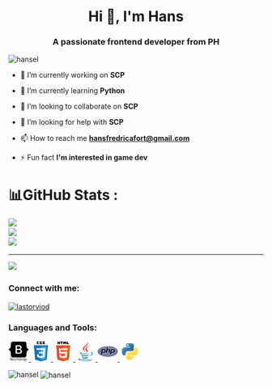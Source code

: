 <h1 align="center">Hi 👋, I'm Hans</h1>
<h3 align="center">A passionate frontend developer from PH</h3>

<p align="left"> <img src="https://komarev.com/ghpvc/?username=hansel&label=Profile%20views&color=0e75b6&style=flat" alt="hansel" /> </p>

- 🔭 I’m currently working on **SCP**

- 🌱 I’m currently learning **Python**

- 👯 I’m looking to collaborate on **SCP**

- 🤝 I’m looking for help with **SCP**

- 📫 How to reach me **hansfredricafort@gmail.com**

- ⚡ Fun fact **I'm interested in game dev**

###
  # 📊GitHub Stats :
![](https://github-readme-stats.vercel.app/api?username=Hans&theme=radical&hide_border=false&include_all_commits=false&count_private=false)<br/>
![](https://github-readme-streak-stats.herokuapp.com/?user=Hans&theme=radical&hide_border=false)<br/>
![](https://github-readme-stats.vercel.app/api/top-langs/?username=Hans&theme=radical&hide_border=false&include_all_commits=false&count_private=false&layout=compact)

---
[![](https://visitcount.itsvg.in/api?id=Hans&icon=0&color=0)](https://visitcount.itsvg.in)


<h3 align="left">Connect with me:</h3>
<p align="left">
<a href="https://www.youtube.com/c/lastorviod" target="blank"><img align="center" src="https://raw.githubusercontent.com/rahuldkjain/github-profile-readme-generator/master/src/images/icons/Social/youtube.svg" alt="lastorviod" height="30" width="40" /></a>
</p>

<h3 align="left">Languages and Tools:</h3>
<p align="left"> <a href="https://getbootstrap.com" target="_blank" rel="noreferrer"> <img src="https://raw.githubusercontent.com/devicons/devicon/master/icons/bootstrap/bootstrap-plain-wordmark.svg" alt="bootstrap" width="40" height="40"/> </a> <a href="https://www.w3schools.com/css/" target="_blank" rel="noreferrer"> <img src="https://raw.githubusercontent.com/devicons/devicon/master/icons/css3/css3-original-wordmark.svg" alt="css3" width="40" height="40"/> </a> <a href="https://www.w3.org/html/" target="_blank" rel="noreferrer"> <img src="https://raw.githubusercontent.com/devicons/devicon/master/icons/html5/html5-original-wordmark.svg" alt="html5" width="40" height="40"/> </a> <a href="https://www.java.com" target="_blank" rel="noreferrer"> <img src="https://raw.githubusercontent.com/devicons/devicon/master/icons/java/java-original.svg" alt="java" width="40" height="40"/> </a> <a href="https://www.php.net" target="_blank" rel="noreferrer"> <img src="https://raw.githubusercontent.com/devicons/devicon/master/icons/php/php-original.svg" alt="php" width="40" height="40"/> </a> <a href="https://www.python.org" target="_blank" rel="noreferrer"> <img src="https://raw.githubusercontent.com/devicons/devicon/master/icons/python/python-original.svg" alt="python" width="40" height="40"/> </a> </p>



<p><img align="left" src="https://github-readme-stats.vercel.app/api/top-langs?username=hansel&show_icons=true&locale=en&layout=compact" alt="hansel" /></p>

<p>&nbsp;<img align="center" src="https://github-readme-stats.vercel.app/api?username=hansel&show_icons=true&locale=en" alt="hansel" /></p>
